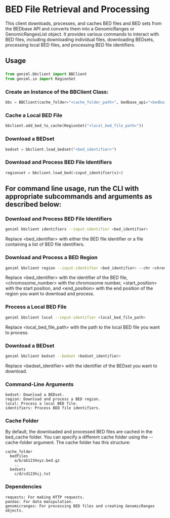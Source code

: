 # BED File Retrieval and Processing

This client downloads, processes, and caches BED files and BED sets from the BEDbase API and converts them into a GenomicRanges or GenomicRangesList object. It provides various commands to interact with BED files, including downloading individual files, downloading BEDsets, processing local BED files, and processing BED file identifiers.

## Usage

###
```python
from geniml.bbclient import BBClient
from geniml.io import RegionSet
```

### Create an Instance of the BBClient Class:

```python
bbc = BBClient(cache_folder="<cache_folder_path>", bedbase_api="<bedbase_api>")
```

### Cache a Local BED File
```python
bbclient.add_bed_to_cache(RegionSet("<local_bed_file_path>"))
```

### Download a BEDset
```python
bedset = bbclient.load_bedset("<bed_identifier>")
```

### Download and Process BED File Identifiers
```python
regionset = bbclient.load_bed(<input_identifier(s)>)
```

## For command line usage, run the CLI with appropriate subcommands and arguments as described below:

### Download and Process BED File Identifiers

```bash
geniml bbclient identifiers --input-identifier <bed_identifier>
```

Replace <bed_identifier> with either the BED file identifier or a file containing a list of BED file identifiers.

### Download and Process a BED Region

```bash
geniml bbclient region --input-identifier <bed_identifier> --chr <chromosome_number> --start <start_position> --end <end_position>
```

Replace <bed_identifier> with the identifier of the BED file, <chromosome_number> with the chromosome number, <start_position> with the start position, and <end_position> with the end position of the region you want to download and process.

### Process a Local BED File

```bash
geniml bbclient local --input-identifier <local_bed_file_path>
```

Replace <local_bed_file_path> with the path to the local BED file you want to process.

### Download a BEDset

```bash
geniml bbclient bedset --bedset <bedset_identifier>
```

Replace <bedset_identifier> with the identifier of the BEDset you want to download.

### Command-Line Arguments

    bedset: Download a BEDset.
    region: Download and process a BED region.
    local: Process a local BED file.
    identifiers: Process BED file identifiers.

### Cache Folder

By default, the downloaded and processed BED files are cached in the bed_cache folder. You can specify a different cache folder using the --cache-folder argument.
The cache folder has this structure:
```
cache_folder
  bedfiles
    a/b/ab1234xyz.bed.gz
    ..
  bedsets
    c/d/cd123hij.txt
```


### Dependencies
    requests: For making HTTP requests.
    pandas: For data manipulation.
    genomicranges: For processing BED files and creating GenomicRanges objects.
